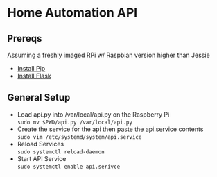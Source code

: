 # Home Automation API

## Prereqs
Assuming a freshly imaged RPi w/ Raspbian version higher than Jessie
* [Install Pip](https://www.raspberrypi.org/documentation/linux/software/python.md)
* [Install Flask](http://flask.pocoo.org/docs/0.12/installation/)
## General Setup
* Load api.py into /var/local/api.py on the Raspberry Pi  
`sudo mv $PWD/api.py /var/local/api.py`
* Create the service for the api then paste the api.service contents  
`sudo vim /etc/systemd/system/api.service`
* Reload Services  
`sudo systemctl reload-daemon`
* Start API Service  
`sudo systemctl enable api.serivce`

